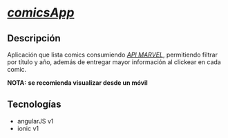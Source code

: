 # [*comicsApp*](https://comicsapp.herokuapp.com/)

## Descripción

Aplicación que lista comics consumiendo [*API MARVEL*](http://developer.marvel.com/), permitiendo filtrar por título y año, además
de entregar mayor información al clickear en cada comic.

__NOTA:__ **se recomienda visualizar desde un móvil**

## Tecnologías

- angularJS v1
- ionic v1
